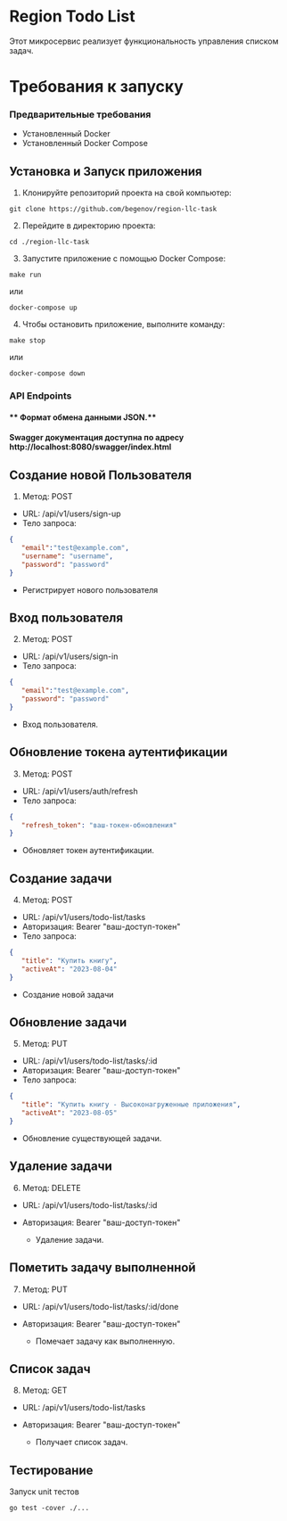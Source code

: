 # Region Todo List
Этот микросервис реализует функциональность управления списком задач.

# Требования к запуску
### Предварительные требования
-  Установленный Docker
- Установленный Docker Compose
## Установка и Запуск приложения

1. Клонируйте репозиторий проекта на свой компьютер:
```shell
git clone https://github.com/begenov/region-llc-task
```
2. Перейдите в директорию проекта:
```shell
cd ./region-llc-task
```
3. Запустите приложение с помощью Docker Compose:
```shell
make run
```
или
```shell
docker-compose up
```
4. Чтобы остановить приложение, выполните команду:
```shell
make stop
```
или
```
docker-compose down
```


### API Endpoints
#### ** Формат обмена данными JSON.**
#### Swagger документация доступна по адресу http://localhost:8080/swagger/index.html

## Создание новой Пользователя

1. Метод: POST
- URL: /api/v1/users/sign-up
- Тело запроса:

```json
{
   "email":"test@example.com",
   "username": "username",
   "password": "password"
}
```
- Регистрирует нового пользователя
## Вход пользователя

2. Метод: POST
    
- URL: /api/v1/users/sign-in
- Тело запроса:
```json
{
   "email":"test@example.com",
   "password": "password"
}
```
- Вход пользователя.

## Обновление токена аутентификации

3. Метод: POST

- URL: /api/v1/users/auth/refresh
- Тело запроса:

```json
{
   "refresh_token": "ваш-токен-обновления"
}
```

- Обновляет токен аутентификации.

## Создание задачи

4. Метод: POST
- URL: /api/v1/users/todo-list/tasks
- Авторизация: Bearer "ваш-доступ-токен"
- Тело запроса:

```json
{
   "title": "Купить книгу",
   "activeAt": "2023-08-04"
}
```
- Создание новой задачи

## Обновление задачи

5. Метод: PUT
- URL: /api/v1/users/todo-list/tasks/:id
- Авторизация: Bearer "ваш-доступ-токен"
- Тело запроса:
```json
{
   "title": "Купить книгу - Высоконагруженные приложения",
   "activeAt": "2023-08-05"
}
```
- Обновление существующей задачи.

## Удаление задачи

6. Метод: DELETE
- URL: /api/v1/users/todo-list/tasks/:id
- Авторизация: Bearer "ваш-доступ-токен"

   - Удаление задачи.


## Пометить задачу выполненной

7. Метод: PUT
- URL: /api/v1/users/todo-list/tasks/:id/done
- Авторизация: Bearer "ваш-доступ-токен"

  -  Помечает задачу как выполненную.

## Список задач

8. Метод: GET
- URL: /api/v1/users/todo-list/tasks
- Авторизация: Bearer "ваш-доступ-токен"

  -  Получает список задач.


##  Тестирование
Запуск unit тестов
```shell
go test -cover ./...
```
